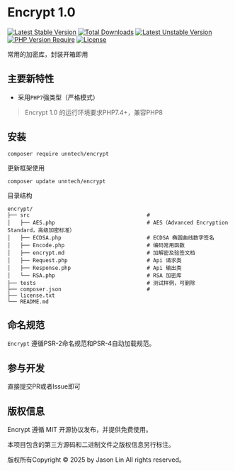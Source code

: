 
Encrypt 1.0
===============

[![Latest Stable Version](https://poser.pugx.org/unntech/encrypt/v/stable)](https://packagist.org/packages/unntech/encrypt)
[![Total Downloads](https://poser.pugx.org/unntech/encrypt/downloads)](https://packagist.org/packages/unntech/encrypt)
[![Latest Unstable Version](http://poser.pugx.org/unntech/encrypt/v/unstable)](https://packagist.org/packages/unntech/encrypt)
[![PHP Version Require](http://poser.pugx.org/unntech/encrypt/require/php)](https://packagist.org/packages/unntech/encrypt)
[![License](https://poser.pugx.org/unntech/encrypt/license)](https://packagist.org/packages/unntech/encrypt)

常用的加密库，封装开箱即用


## 主要新特性

* 采用`PHP7`强类型（严格模式）

> Encrypt 1.0 的运行环境要求PHP7.4+，兼容PHP8

## 安装

~~~
composer require unntech/encrypt
~~~


更新框架使用
~~~
composer update unntech/encrypt
~~~

目录结构
~~~
encrypt/
├── src                                     #
│   ├── AES.php                             # AES（Advanced Encryption Standard，高级加密标准）
│   ├── ECDSA.php                           # ECDSA 椭圆曲线数字签名
│   ├── Encode.php                          # 编码常用函数
│   ├── encrypt.md                          # 加解密及验签文档
│   ├── Request.php                         # Api 请求类
│   ├── Response.php                        # Api 输出类
│   └── RSA.php                             # RSA 加密库
├── tests                                   # 测试样例，可删除
├── composer.json                           #
├── license.txt
└── README.md
~~~


## 命名规范

`Encrypt` 遵循PSR-2命名规范和PSR-4自动加载规范。

## 参与开发

直接提交PR或者Issue即可

## 版权信息

Encrypt 遵循 MIT 开源协议发布，并提供免费使用。

本项目包含的第三方源码和二进制文件之版权信息另行标注。

版权所有Copyright © 2025 by Jason Lin All rights reserved。

